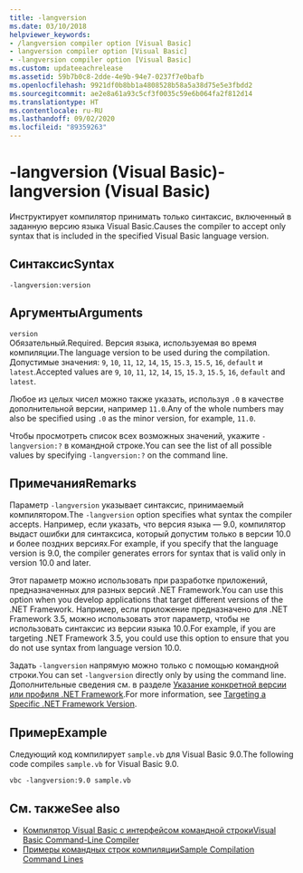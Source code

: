```yaml
---
title: -langversion
ms.date: 03/10/2018
helpviewer_keywords:
- /langversion compiler option [Visual Basic]
- langversion compiler option [Visual Basic]
- -langversion compiler option [Visual Basic]
ms.custom: updateeachrelease
ms.assetid: 59b7b0c8-2dde-4e9b-94e7-0237f7e0bafb
ms.openlocfilehash: 9921df0b8bb1a4808528b58a5a38d75e5e3fbdd2
ms.sourcegitcommit: ae2e8a61a93c5cf3f0035c59e6b064fa2f812d14
ms.translationtype: HT
ms.contentlocale: ru-RU
ms.lasthandoff: 09/02/2020
ms.locfileid: "89359263"
---
```

# <a name="-langversion-visual-basic"></a><span data-ttu-id="dd112-102">-langversion (Visual Basic)</span><span class="sxs-lookup"><span data-stu-id="dd112-102">-langversion (Visual Basic)</span></span>

<span data-ttu-id="dd112-103">Инструктирует компилятор принимать только синтаксис, включенный в заданную версию языка Visual Basic.</span><span class="sxs-lookup"><span data-stu-id="dd112-103">Causes the compiler to accept only syntax that is included in the specified Visual Basic language version.</span></span>  
  
## <a name="syntax"></a><span data-ttu-id="dd112-104">Синтаксис</span><span class="sxs-lookup"><span data-stu-id="dd112-104">Syntax</span></span>  
  
```console  
-langversion:version  
```  
  
## <a name="arguments"></a><span data-ttu-id="dd112-105">Аргументы</span><span class="sxs-lookup"><span data-stu-id="dd112-105">Arguments</span></span>

 `version`\
 <span data-ttu-id="dd112-106">Обязательный.</span><span class="sxs-lookup"><span data-stu-id="dd112-106">Required.</span></span> <span data-ttu-id="dd112-107">Версия языка, используемая во время компиляции.</span><span class="sxs-lookup"><span data-stu-id="dd112-107">The language version to be used during the compilation.</span></span> <span data-ttu-id="dd112-108">Допустимые значения: `9`, `10`, `11`, `12`, `14`, `15`, `15.3`, `15.5`, `16`, `default` и `latest`.</span><span class="sxs-lookup"><span data-stu-id="dd112-108">Accepted values are `9`, `10`, `11`, `12`, `14`, `15`, `15.3`, `15.5`, `16`, `default` and `latest`.</span></span>

 <span data-ttu-id="dd112-109">Любое из целых чисел можно также указать, используя `.0` в качестве дополнительной версии, например `11.0`.</span><span class="sxs-lookup"><span data-stu-id="dd112-109">Any of the whole numbers may also be specified using `.0` as the minor version, for example, `11.0`.</span></span>

 <span data-ttu-id="dd112-110">Чтобы просмотреть список всех возможных значений, укажите `-langversion:?` в командной строке.</span><span class="sxs-lookup"><span data-stu-id="dd112-110">You can see the list of all possible values by specifying `-langversion:?` on the command line.</span></span>

## <a name="remarks"></a><span data-ttu-id="dd112-111">Примечания</span><span class="sxs-lookup"><span data-stu-id="dd112-111">Remarks</span></span>

<span data-ttu-id="dd112-112">Параметр `-langversion` указывает синтаксис, принимаемый компилятором.</span><span class="sxs-lookup"><span data-stu-id="dd112-112">The `-langversion` option specifies what syntax the compiler accepts.</span></span> <span data-ttu-id="dd112-113">Например, если указать, что версия языка — 9.0, компилятор выдаст ошибки для синтаксиса, который допустим только в версии 10.0 и более поздних версиях.</span><span class="sxs-lookup"><span data-stu-id="dd112-113">For example, if you specify that the language version is 9.0, the compiler generates errors for syntax that is valid only in version 10.0 and later.</span></span>

<span data-ttu-id="dd112-114">Этот параметр можно использовать при разработке приложений, предназначенных для разных версий .NET Framework.</span><span class="sxs-lookup"><span data-stu-id="dd112-114">You can use this option when you develop applications that target different versions of the .NET Framework.</span></span> <span data-ttu-id="dd112-115">Например, если приложение предназначено для .NET Framework 3.5, можно использовать этот параметр, чтобы не использовать синтаксис из версии языка 10.0.</span><span class="sxs-lookup"><span data-stu-id="dd112-115">For example, if you are targeting .NET Framework 3.5, you could use this option to ensure that you do not use syntax from language version 10.0.</span></span>

<span data-ttu-id="dd112-116">Задать `-langversion` напрямую можно только с помощью командной строки.</span><span class="sxs-lookup"><span data-stu-id="dd112-116">You can set `-langversion` directly only by using the command line.</span></span> <span data-ttu-id="dd112-117">Дополнительные сведения см. в разделе [Указание конкретной версии или профиля .NET Framework](/visualstudio/ide/visual-studio-multi-targeting-overview).</span><span class="sxs-lookup"><span data-stu-id="dd112-117">For more information, see [Targeting a Specific .NET Framework Version](/visualstudio/ide/visual-studio-multi-targeting-overview).</span></span>

## <a name="example"></a><span data-ttu-id="dd112-118">Пример</span><span class="sxs-lookup"><span data-stu-id="dd112-118">Example</span></span>

<span data-ttu-id="dd112-119">Следующий код компилирует `sample.vb` для Visual Basic 9.0.</span><span class="sxs-lookup"><span data-stu-id="dd112-119">The following code compiles `sample.vb` for Visual Basic 9.0.</span></span>

```console
vbc -langversion:9.0 sample.vb
```

## <a name="see-also"></a><span data-ttu-id="dd112-120">См. также</span><span class="sxs-lookup"><span data-stu-id="dd112-120">See also</span></span>

- [<span data-ttu-id="dd112-121">Компилятор Visual Basic с интерфейсом командной строки</span><span class="sxs-lookup"><span data-stu-id="dd112-121">Visual Basic Command-Line Compiler</span></span>](index.md)
- [<span data-ttu-id="dd112-122">Примеры командных строк компиляции</span><span class="sxs-lookup"><span data-stu-id="dd112-122">Sample Compilation Command Lines</span></span>](sample-compilation-command-lines.md)
